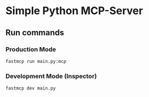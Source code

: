 # Simple Python MCP-Server

## Run commands

### Production Mode

```shell
fastmcp run main.py:mcp
```

### Development Mode (Inspector)

```shell
fastmcp dev main.py
```
